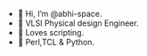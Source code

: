 - 👋 Hi, I’m @abhi-space.
- 👀 VLSI Physical design Engineer.
- 👀 Loves scripting.
- 👀 Perl,TCL & Python.



<!---
abhi-space/abhi-space is a ✨ special ✨ repository because its `README.md` (this file) appears on your GitHub profile.
You can click the Preview link to take a look at your changes.
--->
